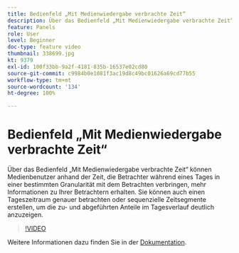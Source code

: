 ```yaml
---
title: Bedienfeld „Mit Medienwiedergabe verbrachte Zeit“
description: Über das Bedienfeld „Mit Medienwiedergabe verbrachte Zeit“ können Medienbenutzer anhand der Zeit, die Betrachter während eines Tages in einer bestimmten Granularität mit dem Betrachten verbringen, mehr Informationen zu Ihrer Betrachtern erhalten. Sie können auch einen Tageszeitraum genauer betrachten oder sequenzielle Zeitsegmente erstellen, um die zu- und abgeführten Anteile im Tagesverlauf deutlich anzuzeigen.
feature: Panels
role: User
level: Beginner
doc-type: feature video
thumbnail: 338699.jpg
kt: 9379
exl-id: 100f33bb-9a2f-4181-835b-16537e02cd80
source-git-commit: c9984b0e1081f3ac19d8c49bc01626a69cd77b55
workflow-type: tm+mt
source-wordcount: '134'
ht-degree: 100%

---
```


# Bedienfeld „Mit Medienwiedergabe verbrachte Zeit“

Über das Bedienfeld „Mit Medienwiedergabe verbrachte Zeit“ können Medienbenutzer anhand der Zeit, die Betrachter während eines Tages in einer bestimmten Granularität mit dem Betrachten verbringen, mehr Informationen zu Ihrer Betrachtern erhalten. Sie können auch einen Tageszeitraum genauer betrachten oder sequenzielle Zeitsegmente erstellen, um die zu- und abgeführten Anteile im Tagesverlauf deutlich anzuzeigen.

>[!VIDEO](https://video.tv.adobe.com/v/338699/?quality=12&learn=on)

Weitere Informationen dazu finden Sie in der [Dokumentation](https://experienceleague.adobe.com/docs/media-analytics/using/media-reports/media-playback-time-spent.html?lang=de).
